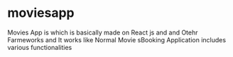 # moviesapp
Movies App is which is basically made on React js and and Otehr Farmeworks  and It works like Normal Movie sBooking Application  includes various functionalities 
